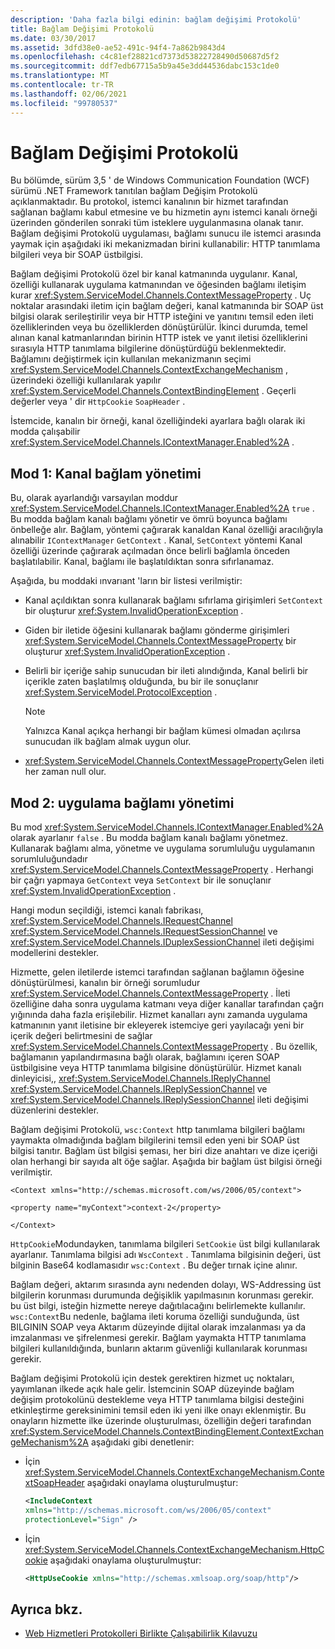 ```yaml
---
description: 'Daha fazla bilgi edinin: bağlam değişimi Protokolü'
title: Bağlam Değişimi Protokolü
ms.date: 03/30/2017
ms.assetid: 3dfd38e0-ae52-491c-94f4-7a862b9843d4
ms.openlocfilehash: c4c81ef28821cd7373d53822728490d50687d5f2
ms.sourcegitcommit: ddf7edb67715a5b9a45e3dd44536dabc153c1de0
ms.translationtype: MT
ms.contentlocale: tr-TR
ms.lasthandoff: 02/06/2021
ms.locfileid: "99780537"
---
```

# <a name="context-exchange-protocol"></a>Bağlam Değişimi Protokolü

Bu bölümde, sürüm 3,5 ' de Windows Communication Foundation (WCF) sürümü .NET Framework tanıtılan bağlam Değişim Protokolü açıklanmaktadır. Bu protokol, istemci kanalının bir hizmet tarafından sağlanan bağlamı kabul etmesine ve bu hizmetin aynı istemci kanalı örneği üzerinden gönderilen sonraki tüm isteklere uygulanmasına olanak tanır. Bağlam değişimi Protokolü uygulaması, bağlamı sunucu ile istemci arasında yaymak için aşağıdaki iki mekanizmadan birini kullanabilir: HTTP tanımlama bilgileri veya bir SOAP üstbilgisi.  
  
 Bağlam değişimi Protokolü özel bir kanal katmanında uygulanır. Kanal, özelliği kullanarak uygulama katmanından ve öğesinden bağlamı iletişim kurar <xref:System.ServiceModel.Channels.ContextMessageProperty> . Uç noktalar arasındaki iletim için bağlam değeri, kanal katmanında bir SOAP üst bilgisi olarak serileştirilir veya bir HTTP isteğini ve yanıtını temsil eden ileti özelliklerinden veya bu özelliklerden dönüştürülür. İkinci durumda, temel alınan kanal katmanlarından birinin HTTP istek ve yanıt iletisi özelliklerini sırasıyla HTTP tanımlama bilgilerine dönüştürdüğü beklenmektedir. Bağlamını değiştirmek için kullanılan mekanizmanın seçimi <xref:System.ServiceModel.Channels.ContextExchangeMechanism> , üzerindeki özelliği kullanılarak yapılır <xref:System.ServiceModel.Channels.ContextBindingElement> . Geçerli değerler veya ' dir `HttpCookie` `SoapHeader` .  
  
 İstemcide, kanalın bir örneği, kanal özelliğindeki ayarlara bağlı olarak iki modda çalışabilir <xref:System.ServiceModel.Channels.IContextManager.Enabled%2A> .  
  
## <a name="mode-1-channel-context-management"></a>Mod 1: Kanal bağlam yönetimi  

 Bu, olarak ayarlandığı varsayılan moddur <xref:System.ServiceModel.Channels.IContextManager.Enabled%2A> `true` . Bu modda bağlam kanalı bağlamı yönetir ve ömrü boyunca bağlamı önbelleğe alır. Bağlam, yöntemi çağırarak kanaldan Kanal özelliği aracılığıyla alınabilir `IContextManager` `GetContext` . Kanal, `SetContext` yöntemi Kanal özelliği üzerinde çağırarak açılmadan önce belirli bağlamla önceden başlatılabilir. Kanal, bağlamı ile başlatıldıktan sonra sıfırlanamaz.  
  
 Aşağıda, bu moddaki ınvarıant 'ların bir listesi verilmiştir:  
  
- Kanal açıldıktan sonra kullanarak bağlamı sıfırlama girişimleri `SetContext` bir oluşturur <xref:System.InvalidOperationException> .  
  
- Giden bir iletide öğesini kullanarak bağlamı gönderme girişimleri <xref:System.ServiceModel.Channels.ContextMessageProperty> bir oluşturur <xref:System.InvalidOperationException> .  
  
- Belirli bir içeriğe sahip sunucudan bir ileti alındığında, Kanal belirli bir içerikle zaten başlatılmış olduğunda, bu bir ile sonuçlanır <xref:System.ServiceModel.ProtocolException> .  
  
    > [!NOTE]
    > Yalnızca Kanal açıkça herhangi bir bağlam kümesi olmadan açılırsa sunucudan ilk bağlam almak uygun olur.  
  
- <xref:System.ServiceModel.Channels.ContextMessageProperty>Gelen ileti her zaman null olur.  
  
## <a name="mode-2-application-context-management"></a>Mod 2: uygulama bağlamı yönetimi  

 Bu mod <xref:System.ServiceModel.Channels.IContextManager.Enabled%2A> olarak ayarlanır `false` . Bu modda bağlam kanalı bağlamı yönetmez. Kullanarak bağlamı alma, yönetme ve uygulama sorumluluğu uygulamanın sorumluluğundadır <xref:System.ServiceModel.Channels.ContextMessageProperty> . Herhangi bir çağrı yapmaya `GetContext` veya `SetContext` bir ile sonuçlanır <xref:System.InvalidOperationException> .  
  
 Hangi modun seçildiği, istemci kanalı fabrikası, <xref:System.ServiceModel.Channels.IRequestChannel> <xref:System.ServiceModel.Channels.IRequestSessionChannel> ve <xref:System.ServiceModel.Channels.IDuplexSessionChannel> ileti değişimi modellerini destekler.  
  
 Hizmette, gelen iletilerde istemci tarafından sağlanan bağlamın öğesine dönüştürülmesi, kanalın bir örneği sorumludur <xref:System.ServiceModel.Channels.ContextMessageProperty> . İleti özelliğine daha sonra uygulama katmanı veya diğer kanallar tarafından çağrı yığınında daha fazla erişilebilir. Hizmet kanalları aynı zamanda uygulama katmanının yanıt iletisine bir ekleyerek istemciye geri yayılacağı yeni bir içerik değeri belirtmesini de sağlar <xref:System.ServiceModel.Channels.ContextMessageProperty> . Bu özellik, bağlamanın yapılandırmasına bağlı olarak, bağlamını içeren SOAP üstbilgisine veya HTTP tanımlama bilgisine dönüştürülür. Hizmet kanalı dinleyicisi,, <xref:System.ServiceModel.Channels.IReplyChannel> <xref:System.ServiceModel.Channels.IReplySessionChannel> ve <xref:System.ServiceModel.Channels.IReplySessionChannel> ileti değişimi düzenlerini destekler.  
  
 Bağlam değişimi Protokolü, `wsc:Context` http tanımlama bilgileri bağlamı yaymakta olmadığında bağlam bilgilerini temsil eden yeni bir SOAP üst bilgisi tanıtır. Bağlam üst bilgisi şeması, her biri dize anahtarı ve dize içeriği olan herhangi bir sayıda alt öğe sağlar. Aşağıda bir bağlam üst bilgisi örneği verilmiştir.  
  
 `<Context xmlns="http://schemas.microsoft.com/ws/2006/05/context">`  
  
 `<property name="myContext">context-2</property>`  
  
 `</Context>`  
  
 `HttpCookie`Modundayken, tanımlama bilgileri `SetCookie` üst bilgi kullanılarak ayarlanır. Tanımlama bilgisi adı `WscContext` . Tanımlama bilgisinin değeri, üst bilginin Base64 kodlamasıdır `wsc:Context` . Bu değer tırnak içine alınır.  
  
 Bağlam değeri, aktarım sırasında aynı nedenden dolayı, WS-Addressing üst bilgilerin korunması durumunda değişiklik yapılmasının korunması gerekir. bu üst bilgi, isteğin hizmette nereye dağıtılacağını belirlemekte kullanılır. `wsc:Context`Bu nedenle, bağlama ileti koruma özelliği sunduğunda, üst BILGININ SOAP veya Aktarım düzeyinde dijital olarak imzalanması ya da imzalanması ve şifrelenmesi gerekir. Bağlam yaymakta HTTP tanımlama bilgileri kullanıldığında, bunların aktarım güvenliği kullanılarak korunması gerekir.  
  
 Bağlam değişimi Protokolü için destek gerektiren hizmet uç noktaları, yayımlanan ilkede açık hale gelir. İstemcinin SOAP düzeyinde bağlam değişim protokolünü destekleme veya HTTP tanımlama bilgisi desteğini etkinleştirme gereksinimini temsil eden iki yeni ilke onayı eklenmiştir. Bu onayların hizmette ilke üzerinde oluşturulması, özelliğin değeri tarafından <xref:System.ServiceModel.Channels.ContextBindingElement.ContextExchangeMechanism%2A> aşağıdaki gibi denetlenir:  
  
- İçin <xref:System.ServiceModel.Channels.ContextExchangeMechanism.ContextSoapHeader> aşağıdaki onaylama oluşturulmuştur:  
  
    ```xml  
    <IncludeContext
    xmlns="http://schemas.microsoft.com/ws/2006/05/context"  
    protectionLevel="Sign" />  
    ```  
  
- İçin <xref:System.ServiceModel.Channels.ContextExchangeMechanism.HttpCookie> aşağıdaki onaylama oluşturulmuştur:  
  
    ```xml  
    <HttpUseCookie xmlns="http://schemas.xmlsoap.org/soap/http"/>  
    ```  
  
## <a name="see-also"></a>Ayrıca bkz.

- [Web Hizmetleri Protokolleri Birlikte Çalışabilirlik Kılavuzu](web-services-protocols-interoperability-guide.md)

